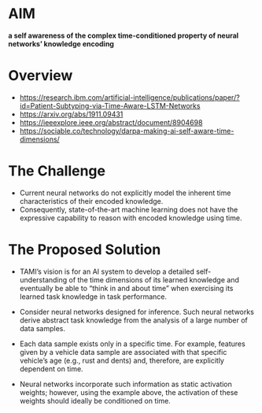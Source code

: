 # AIM

**a self awareness of the complex time-conditioned property of neural networks’ knowledge encoding**

# Overview


+ https://research.ibm.com/artificial-intelligence/publications/paper/?id=Patient-Subtyping-via-Time-Aware-LSTM-Networks
+ https://arxiv.org/abs/1911.09431
+ https://ieeexplore.ieee.org/abstract/document/8904698
+ https://sociable.co/technology/darpa-making-ai-self-aware-time-dimensions/


# The Challenge

+ Current neural networks do not explicitly model the inherent time characteristics of their encoded knowledge.
+ Consequently, state-of-the-art machine learning does not have the expressive capability to reason with encoded knowledge using time.

# The Proposed Solution

+ TAMI’s vision is for an AI system to develop a detailed self-understanding of the time dimensions of its learned knowledge and eventually be able to “think in and about time” when exercising its learned task knowledge in task performance.

+ Consider neural networks designed for inference. Such neural networks derive abstract task knowledge from the analysis of a large number of data samples.

+ Each data sample exists only in a specific time. For example, features given by a vehicle data sample are associated with that specific vehicle’s age (e.g., rust and dents) and, therefore, are explicitly dependent on time.

+ Neural networks incorporate such information as static activation weights; however, using the example above, the activation of these weights should ideally be conditioned on time.